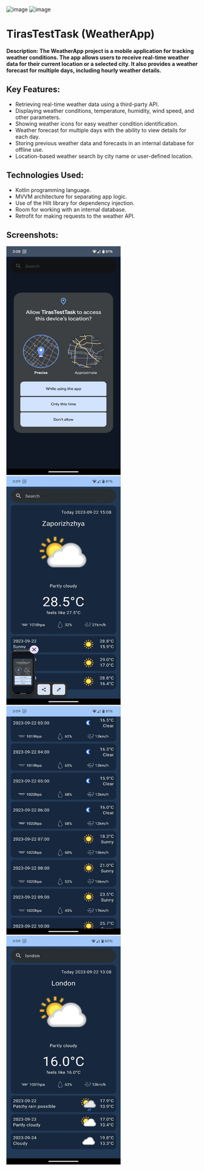 

![image](https://img.shields.io/badge/platform-android-green.svg) ![image](https://img.shields.io/badge/language-kotlin-blue.svg)

# TirasTestTask (WeatherApp)

**Description: The WeatherApp project is a mobile application for tracking weather conditions. The app allows users to receive real-time weather data for their current location or a selected city. It also provides a weather forecast for multiple days, including hourly weather details.**

## Key Features:

- Retrieving real-time weather data using a third-party API.
- Displaying weather conditions, temperature, humidity, wind speed, and other parameters.
- Showing weather icons for easy weather condition identification.
- Weather forecast for multiple days with the ability to view details for each day.
- Storing previous weather data and forecasts in an internal database for offline use.
- Location-based weather search by city name or user-defined location.

## Technologies Used:

- Kotlin programming language.
- MVVM architecture for separating app logic.
- Use of the Hilt library for dependency injection.
- Room for working with an internal database.
- Retrofit for making requests to the weather API.

  

## Screenshots:
  <img src="https://github.com/MaksimKalitsev/TirasTestTask/blob/master/photo_2023-09-22_15-09-42.jpg" width="300" height="600"> <img src="https://github.com/MaksimKalitsev/TirasTestTask/blob/master/photo_2023-09-22_15-09-42%20(2).jpg" width="300" height="600">         
  <img src="https://github.com/MaksimKalitsev/TirasTestTask/blob/master/photo_2023-09-22_15-09-42%20(3).jpg" width="300" height="600"> <img src="https://github.com/MaksimKalitsev/TirasTestTask/blob/master/photo_2023-09-22_15-09-42%20(4).jpg" width="300" height="600">

